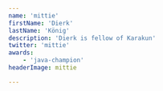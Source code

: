 ```yaml
---
name: 'mittie'
firstName: 'Dierk'
lastName: 'König'
description: 'Dierk is fellow of Karakun'
twitter: 'mittie'
awards:
    - 'java-champion'
headerImage: mittie

---
```


